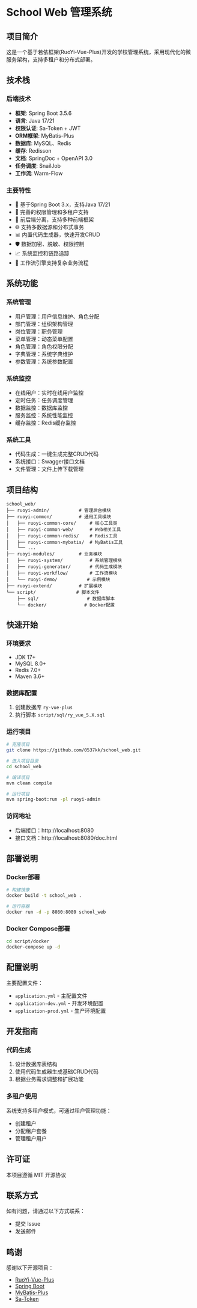 # School Web 管理系统

## 项目简介

这是一个基于若依框架(RuoYi-Vue-Plus)开发的学校管理系统，采用现代化的微服务架构，支持多租户和分布式部署。

## 技术栈

### 后端技术
- **框架**: Spring Boot 3.5.6
- **语言**: Java 17/21  
- **权限认证**: Sa-Token + JWT
- **ORM框架**: MyBatis-Plus
- **数据库**: MySQL、Redis
- **缓存**: Redisson
- **文档**: SpringDoc + OpenAPI 3.0
- **任务调度**: SnailJob
- **工作流**: Warm-Flow

### 主要特性
- 🚀 基于Spring Boot 3.x，支持Java 17/21
- 🔐 完善的权限管理和多租户支持  
- 📱 前后端分离，支持多种前端框架
- 🌐 支持多数据源和分布式事务
- 📊 内置代码生成器，快速开发CRUD
- 🛡️ 数据加密、脱敏、权限控制
- 📈 系统监控和链路追踪
- 🔄 工作流引擎支持复杂业务流程

## 系统功能

### 系统管理
- 用户管理：用户信息维护、角色分配
- 部门管理：组织架构管理
- 岗位管理：职务管理
- 菜单管理：动态菜单配置
- 角色管理：角色权限分配
- 字典管理：系统字典维护
- 参数管理：系统参数配置

### 系统监控  
- 在线用户：实时在线用户监控
- 定时任务：任务调度管理
- 数据监控：数据库监控
- 服务监控：系统性能监控
- 缓存监控：Redis缓存监控

### 系统工具
- 代码生成：一键生成完整CRUD代码
- 系统接口：Swagger接口文档
- 文件管理：文件上传下载管理

## 项目结构

```
school_web/
├── ruoyi-admin/           # 管理后台模块
├── ruoyi-common/          # 通用工具模块
│   ├── ruoyi-common-core/     # 核心工具类
│   ├── ruoyi-common-web/      # Web相关工具
│   ├── ruoyi-common-redis/    # Redis工具
│   ├── ruoyi-common-mybatis/  # MyBatis工具
│   └── ...
├── ruoyi-modules/         # 业务模块
│   ├── ruoyi-system/          # 系统管理模块
│   ├── ruoyi-generator/       # 代码生成模块  
│   ├── ruoyi-workflow/        # 工作流模块
│   └── ruoyi-demo/           # 示例模块
├── ruoyi-extend/          # 扩展模块
└── script/               # 脚本文件
    ├── sql/                  # 数据库脚本
    └── docker/              # Docker配置
```

## 快速开始

### 环境要求
- JDK 17+
- MySQL 8.0+
- Redis 7.0+
- Maven 3.6+

### 数据库配置
1. 创建数据库 `ry-vue-plus`
2. 执行脚本 `script/sql/ry_vue_5.X.sql`

### 运行项目
```bash
# 克隆项目
git clone https://github.com/0537kk/school_web.git

# 进入项目目录
cd school_web

# 编译项目
mvn clean compile

# 运行项目
mvn spring-boot:run -pl ruoyi-admin
```

### 访问地址
- 后端接口：http://localhost:8080
- 接口文档：http://localhost:8080/doc.html

## 部署说明

### Docker部署
```bash
# 构建镜像
docker build -t school_web .

# 运行容器
docker run -d -p 8080:8080 school_web
```

### Docker Compose部署
```bash
cd script/docker
docker-compose up -d
```

## 配置说明

主要配置文件：
- `application.yml` - 主配置文件
- `application-dev.yml` - 开发环境配置  
- `application-prod.yml` - 生产环境配置

## 开发指南

### 代码生成
1. 设计数据库表结构
2. 使用代码生成器生成基础CRUD代码
3. 根据业务需求调整和扩展功能

### 多租户使用
系统支持多租户模式，可通过租户管理功能：
- 创建租户
- 分配租户套餐
- 管理租户用户

## 许可证

本项目遵循 MIT 开源协议

## 联系方式

如有问题，请通过以下方式联系：
- 提交 Issue
- 发送邮件

## 鸣谢

感谢以下开源项目：
- [RuoYi-Vue-Plus](https://gitee.com/dromara/RuoYi-Vue-Plus)
- [Spring Boot](https://spring.io/projects/spring-boot)
- [MyBatis-Plus](https://baomidou.com/)
- [Sa-Token](https://sa-token.dev33.cn/)